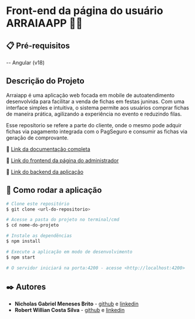 # Front-end da página do usuário ARRAIAAPP 🎉🌽

## 📋 Pré-requisitos

-- Angular (v18)

## Descrição do Projeto

Arraiapp é uma aplicação web focada em mobile de autoatendimento desenvolvida para facilitar a venda de fichas em festas juninas. Com uma interface simples e intuitiva, o sistema permite aos usuários comprar fichas de maneira prática, agilizando a experiência no evento e reduzindo filas.

Esse reposítorio se refere a parte do cliente, onde o mesmo pode adquir fichas via pagamento integrada com o PagSeguro e consumir as fichas via geração de comprovante.

📌 [Link da documentação completa](https://example.com)

📌 [Link do frontend da página do administrador](https://example.com)

📌 [Link do backend da aplicação](https://example.com)

## 🚀 Como rodar a aplicação

```bash
# Clone este repositório
$ git clone <url-do-repositorio> 

# Acesse a pasta do projeto no terminal/cmd
$ cd nome-do-projeto

# Instale as dependências
$ npm install

# Execute a aplicação em modo de desenvolvimento
$ npm start

# O servidor iniciará na porta:4200 - acesse <http://localhost:4200>
```

## ✒️ Autores

* **Nicholas Gabriel Meneses Brito** - [github](https://github.com/RobertoWillian) e [linkedin](https://www.linkedin.com/in/robert-willian-costa-silva)
* **Robert Willian Costa Silva** - [github](https://github.com/RobertoWillian) e [linkedin](https://www.linkedin.com/in/robert-willian-costa-silva)


